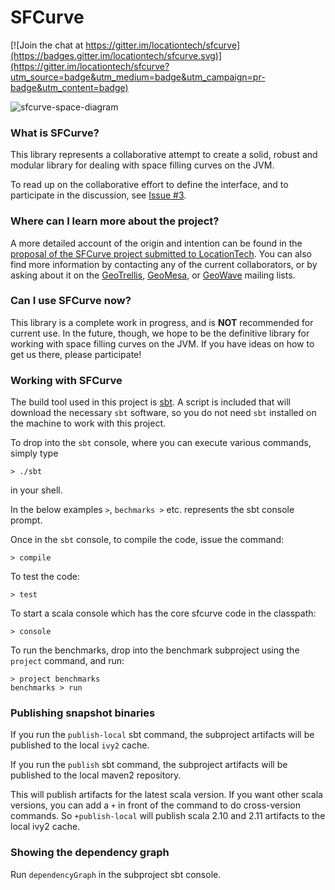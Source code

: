 SFCurve
=====

[![Join the chat at https://gitter.im/locationtech/sfcurve](https://badges.gitter.im/locationtech/sfcurve.svg)](https://gitter.im/locationtech/sfcurve?utm_source=badge&utm_medium=badge&utm_campaign=pr-badge&utm_content=badge)

![sfcurve-space-diagram](https://cloud.githubusercontent.com/assets/2320142/6543539/449db6e2-c4ed-11e4-865a-584e056b5469.png)

### What is SFCurve?

This library represents a collaborative attempt to create a solid, robust and modular library for dealing with space filling curves on the JVM.

To read up on the collaborative effort to define the interface, and to participate in the discussion, see [Issue #3](https://github.com/geotrellis/curve/issues/3).

### Where can I learn more about the project?

A more detailed account of the origin and intention can be found in the [proposal of the SFCurve project submitted to LocationTech](http://www.locationtech.org/proposals/sfcurve). You can also find more information by contacting any of the current collaborators, or by asking about it on the [GeoTrellis](https://github.com/geotrellis/geotrellis), [GeoMesa](https://github.com/locationtech/geomesa), or [GeoWave](https://github.com/ngageoint/geowave) mailing lists.

### Can I use SFCurve now?

This library is a complete work in progress, and is __NOT__ recommended for current use. In the future, though, we hope to be the definitive library for working with space filling curves on the JVM. If you have ideas on how to get us there, please participate!

### Working with SFCurve

The build tool used in this project is [sbt](http://www.scala-sbt.org/). A script is included that will download the necessary `sbt` software, so you do not need `sbt` installed on the machine to work with this project.

To drop into the `sbt` console, where you can execute various commands, simply type

```
> ./sbt
```

in your shell.

In the below examples `>`, `bechmarks >` etc. represents the sbt console prompt.

Once in the `sbt` console, to compile the code, issue the command:

```
> compile
```

To test the code:

```
> test
```

To start a scala console which has the core sfcurve code in the classpath:

```
> console
```

To run the benchmarks, drop into the benchmark subproject using the `project` command, and run:

```
> project benchmarks
benchmarks > run
```

### Publishing snapshot binaries

If you run the `publish-local` sbt command, the subproject artifacts will be published to the local `ivy2` cache.

If you run the `publish` sbt command, the subproject artifacts will be published to the local maven2 repository.

This will publish artifacts for the latest scala version. If you want other scala versions, you can add a `+` in front of the command to do cross-version commands. So `+publish-local` will publish scala 2.10 and 2.11 artifacts to the local ivy2 cache.

### Showing the dependency graph

Run `dependencyGraph` in the subproject sbt console.
